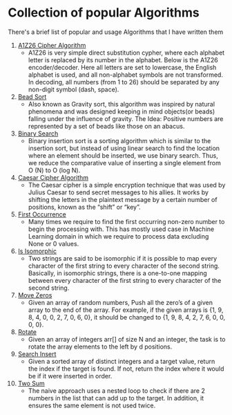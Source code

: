 # Collection of popular Algorithms
There's a brief list of popular and usage Algorithms that I
have written them 

1. [A1Z26 Cipher Algorithm](./a1z26_cipher/README.md)
    - A1Z26 is very simple direct substitution cypher, where each alphabet letter is replaced by its number in the alphabet.
Below is the A1Z26 encoder/decoder. Here all letters are set to lowercase, the English alphabet is used, and all non-alphabet symbols are not transformed. In decoding, all numbers (from 1 to 26) should be separated by any non-digit symbol (dash, space).
2. [Bead Sort](./bead%20sort/README.md)
   - Also known as Gravity sort, this algorithm was inspired by natural phenomena and was designed keeping in mind objects(or beads) falling under the influence of gravity. The Idea: Positive numbers are represented by a set of beads like those on an abacus.
3. [Binary Search](./binary%20search/README.md)
    - Binary insertion sort is a sorting algorithm which is similar to the insertion sort, but instead of using linear search to find the location where an element should be inserted, we use binary search. Thus, we reduce the comparative value of inserting a single element from O (N) to O (log N).
4. [Caesar Cipher Algorithm](./caesar%20cipher/README.md)
   - The Caesar cipher is a simple encryption technique that was
used by Julius Caesar to send secret messages to his allies.
It works by shifting the letters in the plaintext message by
a certain number of positions, known as the “shift” or “key”.
5. [First Occurrence](./first%20occurrence/README.md)
   - Many times we require to find the first occurring non-zero number to begin the processing with. This has mostly used case in Machine Learning domain in which we require to process data excluding None or 0 values. 
6. [Is Isomorphic](./is%20isomorphic/README.md)
   - Two strings are said to be isomorphic if it is possible to map every character of the first string to every character of the second string. Basically, in isomorphic strings, there is a one-to-one mapping between every character of the first string to every character of the second string.
7. [Move Zeros](./move%20zeros/README.md)
   - Given an array of random numbers, Push all the zero’s of a given array to the end of the array. For example, if the given arrays is {1, 9, 8, 4, 0, 0, 2, 7, 0, 6, 0}, it should be changed to {1, 9, 8, 4, 2, 7, 6, 0, 0, 0, 0}.
8. [Rotate](./rotate/README.MD)
   - Given an array of integers arr[] of size N and an integer, the task is to rotate the array elements to the left by d positions.
9. [Search Insert](./search%20insert/README.md)
   - Given a sorted array of distinct integers and a target value, return the index if the target is found. If not, return the index where it would be if it were inserted in order.
10. [Two Sum](./two%20sum/README.md)
    - The naive approach uses a nested loop to check if there are 2 numbers in the list that can add up to the target. In addition, it ensures the same element is not used twice.
